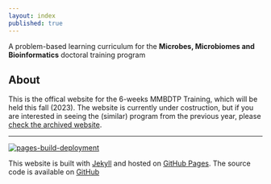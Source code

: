 ```yaml
---
layout: index
published: true
---
```


A problem-based learning curriculum for the **Microbes, Microbiomes and Bioinformatics** doctoral training program
<br> 

## About

This is the offical website for the 6-weeks MMBDTP Training, which will be held
this fall (2023). The website is currently under costruction, but if you are interested
in seeing the (similar) program from the previous year, please [check the archived website](https://mmbdtp.github.io/2022/).

---

[![pages-build-deployment](https://github.com/mmbdtp/mmbdtp.github.io/actions/workflows/pages/pages-build-deployment/badge.svg)](https://github.com/mmbdtp/mmbdtp.github.io/actions/workflows/pages/pages-build-deployment)

This website is built with [Jekyll](https://jekyllrb.com/) and hosted on [GitHub Pages](https://pages.github.com/). The source code is available on [GitHub](https://github.com/mmbdtp/mmbdtp.github.io)

 